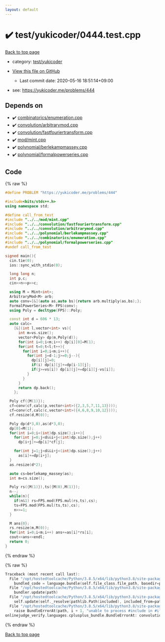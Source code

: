 ```yaml
---
layout: default
---
```


<!-- mathjax config similar to math.stackexchange -->
<script type="text/javascript" async
  src="https://cdnjs.cloudflare.com/ajax/libs/mathjax/2.7.5/MathJax.js?config=TeX-MML-AM_CHTML">
</script>
<script type="text/x-mathjax-config">
  MathJax.Hub.Config({
    TeX: { equationNumbers: { autoNumber: "AMS" }},
    tex2jax: {
      inlineMath: [ ['$','$'] ],
      processEscapes: true
    },
    "HTML-CSS": { matchFontHeight: false },
    displayAlign: "left",
    displayIndent: "2em"
  });
</script>

<script type="text/javascript" src="https://cdnjs.cloudflare.com/ajax/libs/jquery/3.4.1/jquery.min.js"></script>
<script src="https://cdn.jsdelivr.net/npm/jquery-balloon-js@1.1.2/jquery.balloon.min.js" integrity="sha256-ZEYs9VrgAeNuPvs15E39OsyOJaIkXEEt10fzxJ20+2I=" crossorigin="anonymous"></script>
<script type="text/javascript" src="../../../assets/js/copy-button.js"></script>
<link rel="stylesheet" href="../../../assets/css/copy-button.css" />


# :heavy_check_mark: test/yukicoder/0444.test.cpp

<a href="../../../index.html">Back to top page</a>

* category: <a href="../../../index.html#de60e5ba474ac43bf7562c10f5977e2d">test/yukicoder</a>
* <a href="{{ site.github.repository_url }}/blob/master/test/yukicoder/0444.test.cpp">View this file on GitHub</a>
    - Last commit date: 2020-05-16 18:51:14+09:00


* see: <a href="https://yukicoder.me/problems/444">https://yukicoder.me/problems/444</a>


## Depends on

* :heavy_check_mark: <a href="../../../library/combinatorics/enumeration.cpp.html">combinatorics/enumeration.cpp</a>
* :heavy_check_mark: <a href="../../../library/convolution/arbitrarymod.cpp.html">convolution/arbitrarymod.cpp</a>
* :heavy_check_mark: <a href="../../../library/convolution/fastfouriertransform.cpp.html">convolution/fastfouriertransform.cpp</a>
* :heavy_check_mark: <a href="../../../library/mod/mint.cpp.html">mod/mint.cpp</a>
* :heavy_check_mark: <a href="../../../library/polynomial/berlekampmassey.cpp.html">polynomial/berlekampmassey.cpp</a>
* :heavy_check_mark: <a href="../../../library/polynomial/formalpowerseries.cpp.html">polynomial/formalpowerseries.cpp</a>


## Code

<a id="unbundled"></a>
{% raw %}
```cpp
#define PROBLEM "https://yukicoder.me/problems/444"

#include<bits/stdc++.h>
using namespace std;

#define call_from_test
#include "../../mod/mint.cpp"
#include "../../convolution/fastfouriertransform.cpp"
#include "../../convolution/arbitrarymod.cpp"
#include "../../polynomial/berlekampmassey.cpp"
#include "../../combinatorics/enumeration.cpp"
#include "../../polynomial/formalpowerseries.cpp"
#undef call_from_test

signed main(){
  cin.tie(0);
  ios::sync_with_stdio(0);

  long long n;
  int p,c;
  cin>>n>>p>>c;

  using M = Mint<int>;
  ArbitraryMod<M> arb;
  auto conv=[&](auto as,auto bs){return arb.multiply(as,bs);};
  FormalPowerSeries<M> FPS(conv);
  using Poly = decltype(FPS)::Poly;

  const int d = 606 * 13;
  auto calc=
    [&](int l,vector<int> vs){
      int m=vs.size();
      vector<Poly> dp(m,Poly(d));
      for(int i=0;i<m;i++) dp[i][0]=M(1);
      for(int t=0;t<l;t++){
        for(int i=0;i<m;i++){
          for(int j=d-1;j>=0;j--){
            dp[i][j]=0;
            if(i) dp[i][j]+=dp[i-1][j];
            if(j>=vs[i]) dp[i][j]+=dp[i][j-vs[i]];
          }
        }
      }
      return dp.back();
    };

  Poly cf({M(1)});
  cf=conv(cf,calc(p,vector<int>({2,3,5,7,11,13})));
  cf=conv(cf,calc(c,vector<int>({4,6,8,9,10,12})));
  cf.resize(d,M(0));

  Poly dp(d*3,0),as(d*3,0);
  dp[0]=M(1);
  for(int i=0;i<(int)dp.size();i++){
    for(int j=0;j<d&&i+j<(int)dp.size();j++)
      dp[i+j]+=dp[i]*cf[j];

    for(int j=1;j<d&&i+j<(int)dp.size();j++)
      as[i]+=dp[i+j];
  }
  as.resize(d*2);

  auto cs=berlekamp_massey(as);
  int m=cs.size();

  Poly rs({M(1)}),ts({M(0),M(1)});
  n--;
  while(n){
    if(n&1) rs=FPS.mod(FPS.mul(rs,ts),cs);
    ts=FPS.mod(FPS.mul(ts,ts),cs);
    n>>=1;
  }

  M ans{0};
  rs.resize(m,M(0));
  for(int i=0;i<m;i++) ans+=as[i]*rs[i];
  cout<<ans<<endl;
  return 0;
}

```
{% endraw %}

<a id="bundled"></a>
{% raw %}
```cpp
Traceback (most recent call last):
  File "/opt/hostedtoolcache/Python/3.8.5/x64/lib/python3.8/site-packages/onlinejudge_verify/docs.py", line 349, in write_contents
    bundled_code = language.bundle(self.file_class.file_path, basedir=pathlib.Path.cwd())
  File "/opt/hostedtoolcache/Python/3.8.5/x64/lib/python3.8/site-packages/onlinejudge_verify/languages/cplusplus.py", line 185, in bundle
    bundler.update(path)
  File "/opt/hostedtoolcache/Python/3.8.5/x64/lib/python3.8/site-packages/onlinejudge_verify/languages/cplusplus_bundle.py", line 310, in update
    self.update(self._resolve(pathlib.Path(included), included_from=path))
  File "/opt/hostedtoolcache/Python/3.8.5/x64/lib/python3.8/site-packages/onlinejudge_verify/languages/cplusplus_bundle.py", line 309, in update
    raise BundleErrorAt(path, i + 1, "unable to process #include in #if / #ifdef / #ifndef other than include guards")
onlinejudge_verify.languages.cplusplus_bundle.BundleErrorAt: convolution/arbitrarymod.cpp: line 8: unable to process #include in #if / #ifdef / #ifndef other than include guards

```
{% endraw %}

<a href="../../../index.html">Back to top page</a>

